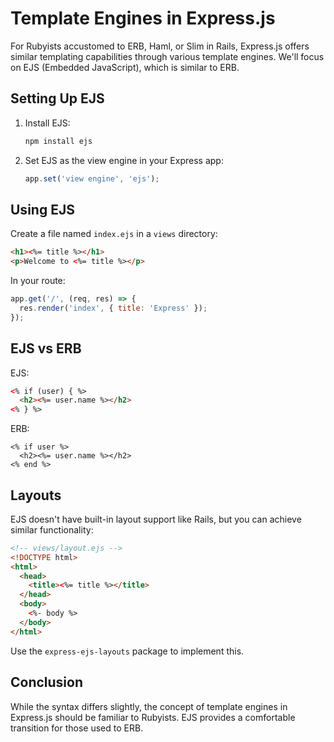 # Template Engines in Express.js

For Rubyists accustomed to ERB, Haml, or Slim in Rails, Express.js offers similar templating capabilities through various template engines. We'll focus on EJS (Embedded JavaScript), which is similar to ERB.

## Setting Up EJS

1. Install EJS:
   ```bash
   npm install ejs
   ```

2. Set EJS as the view engine in your Express app:
   ```javascript
   app.set('view engine', 'ejs');
   ```

## Using EJS

Create a file named `index.ejs` in a `views` directory:

```html
<h1><%= title %></h1>
<p>Welcome to <%= title %></p>
```

In your route:

```javascript
app.get('/', (req, res) => {
  res.render('index', { title: 'Express' });
});
```

## EJS vs ERB

EJS:
```html
<% if (user) { %>
  <h2><%= user.name %></h2>
<% } %>
```

ERB:
```erb
<% if user %>
  <h2><%= user.name %></h2>
<% end %>
```

## Layouts

EJS doesn't have built-in layout support like Rails, but you can achieve similar functionality:

```html
<!-- views/layout.ejs -->
<!DOCTYPE html>
<html>
  <head>
    <title><%= title %></title>
  </head>
  <body>
    <%- body %>
  </body>
</html>
```

Use the `express-ejs-layouts` package to implement this.

## Conclusion

While the syntax differs slightly, the concept of template engines in Express.js should be familiar to Rubyists. EJS provides a comfortable transition for those used to ERB.
